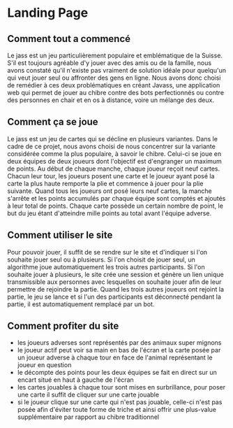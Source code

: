 
# Landing Page

## Comment tout a commencé
Le jass est un jeu particulièrement populaire et emblématique de la Suisse. S'il est toujours agréable d'y jouer avec des amis ou de la famille, nous avons constaté qu'il n'existe pas vraiment de
solution idéale pour quelqu'un qui veut jouer seul ou affronter des gens en ligne. Nous avons donc choisi de remédier à ces deux problématiques en créant Javass,
une application web qui permet de jouer au chibre contre des bots perfectionnés ou contre des personnes en chair et en os à distance, voire un mélange des deux.

## Comment ça se joue
Le jass est un jeu de cartes qui se décline en plusieurs variantes. Dans le cadre de ce projet, nous avons choisi de nous concentrer sur la variante considérée comme la plus populaire, à savoir le chibre. Celui-ci se joue en deux équipes de deux joueurs dont l'objectif est d'engranger un maximum de points.
Au début de chaque manche, chaque joueur reçoit neuf cartes. Chacun leur tour, les joueurs posent une carte et le joueur ayant posé la carte la plus haute remporte la plie et commence à jouer pour la plie suivante. Quand tous les joueurs ont posé leurs neuf cartes, la manche s'arrête et les points accumulés par chaque équipe sont comptés et ajoutés à leur total de points. 
Chaque carte possède un certain nombre de point, le but du jeu étant d'atteindre mille points au total avant l'équipe adverse. 

## Comment utiliser le site
Pour pouvoir jouer, il suffit de se rendre sur le site et d'indiquer si l'on souhaite jouer seul ou à plusieurs. Si l'on choisit de jouer seul, un algorithme 
joue automatiquement les trois autres participants. 
Si l'on souhaite jouer à plusieurs, le site crée une session et génère un lien unique transmissible aux personnes avec lesquelles on souhaite jouer afin de leur permettre de rejoindre la partie. Quand les trois autres joueurs ont rejoint la partie, le jeu se lance et si l'un des participants est déconnecté pendant la partie, il est automatiquement remplacé par un bot.

## Comment profiter du site
- les joueurs adverses sont représentés par des animaux super mignons
- le joueur actif peut voir sa main en bas de l'écran et la carte posée par un joueur adverse à chaque tour en face de l'animal représentant le joueur en question
- le décompte des points pour les deux équipes se fait en direct sur un encart situé en haut à gauche de l'écran
- les cartes jouables à chaque tour sont mises en surbrillance, pour poser une carte il suffit de cliquer sur une carte jouable
- si le joueur clique sur une carte qui n'est pas jouable, celle-ci n'est pas posée afin d'éviter toute forme de triche et ainsi offrir une plus-value supplémentaire par rapport au chibre traditionnel
